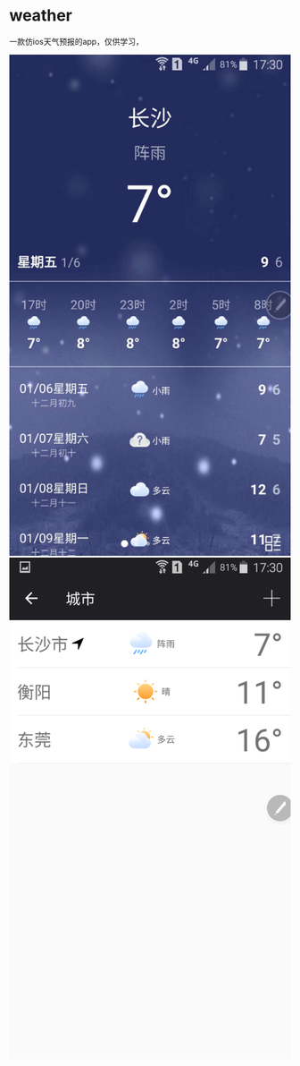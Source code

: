 # weather


一款仿ios天气预报的app，仅供学习，


 ![image](https://github.com/myhcqgithub/weather/raw/master/imgs/6.pic.jpg)
  ![image](https://github.com/myhcqgithub/weather/raw/master/imgs/5.pic.jpg)
